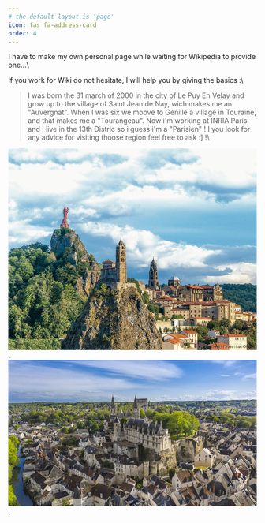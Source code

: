 ```yaml
---
# the default layout is 'page'
icon: fas fa-address-card
order: 4
---
```



 I have to make my own personal page while waiting for Wikipedia to provide one...\

 If you work for Wiki do not hesitate, I will help you by giving the basics :\

> I was born the 31 march of 2000 in the city of Le Puy En Velay  and grow up to the village of Saint Jean de Nay, wich makes me an "Auvergnat". When I was six we moove to Genille a village in Touraine, and that makes me a "Tourangeau". Now i'm working at INRIA Paris and I live in the 13th Distric so i guess i'm a "Parisien" ! I you look for any advice for visiting thoose region feel free to ask :] !\

![Texte alternatif](lepuy.jpg "Le Puy En Velay").
![Texte alternatif](loches.jpg "Loches").
